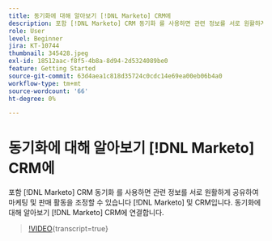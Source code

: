 ```yaml
---
title: 동기화에 대해 알아보기 [!DNL Marketo] CRM에
description: 포함 [!DNL Marketo] CRM 동기화 를 사용하면 관련 정보를 서로 원활하게 공유하여 마케팅 및 판매 활동을 조정할 수 있습니다 [!DNL Marketo] 및 CRM입니다. 동기화에 대해 알아보기 [!DNL Marketo] CRM에 연결합니다.
role: User
level: Beginner
jira: KT-10744
thumbnail: 345428.jpeg
exl-id: 18512aac-f8f5-4b8a-8d94-2d5324089be0
feature: Getting Started
source-git-commit: 63d4aea1c818d35724c0cdc14e69ea00eb06b4a0
workflow-type: tm+mt
source-wordcount: '66'
ht-degree: 0%

---
```


# 동기화에 대해 알아보기 [!DNL Marketo] CRM에

포함 [!DNL Marketo] CRM 동기화 를 사용하면 관련 정보를 서로 원활하게 공유하여 마케팅 및 판매 활동을 조정할 수 있습니다 [!DNL Marketo] 및 CRM입니다. 동기화에 대해 알아보기 [!DNL Marketo] CRM에 연결합니다.

>[!VIDEO](https://video.tv.adobe.com/v/345428/?quality=12&learn=on){transcript=true}
